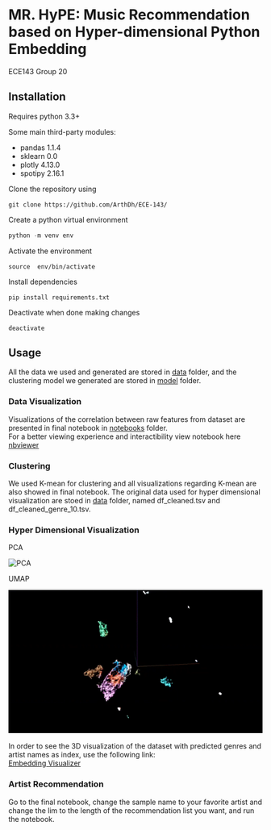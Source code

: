 # MR. HyPE: Music Recommendation <br> based on Hyper-dimensional Python Embedding

ECE143 Group 20

## Installation

Requires python 3.3+

Some main third-party modules:
- pandas 1.1.4
- sklearn 0.0
- plotly 4.13.0
- spotipy 2.16.1

Clone the repository using
```
git clone https://github.com/ArthDh/ECE-143/
```

Create a python virtual environment
```python
python -m venv env
```
Activate the environment
```
source  env/bin/activate
```

Install dependencies
```
pip install requirements.txt
```

Deactivate when done making changes
```
deactivate
```

## Usage

All the data we used and generated are stored in [data](https://github.com/ArthDh/ECE-143/tree/main/data) folder, and the clustering model we generated are stored in [model](https://github.com/ArthDh/ECE-143/tree/main/model) folder.

### Data Visualization

Visualizations of the correlation between raw features from dataset are presented in final notebook in [notebooks](https://github.com/ArthDh/ECE-143/tree/main/notebooks) folder.<br>
For a better viewing experience and interactibility view notebook here [nbviewer](https://nbviewer.jupyter.org/github/ArthDh/ECE-143/blob/main/notebooks/Final_Notebook_updated.ipynb)

### Clustering

We used K-mean for clustering and all visualizations regarding K-mean are also showed in final notebook. The original data used for hyper dimensional visualization are stoed in [data](https://github.com/ArthDh/ECE-143/tree/main/data) folder, named df_cleaned.tsv and df_cleaned_genre_10.tsv.

### Hyper Dimensional Visualization

PCA

![PCA](https://github.com/ArthDh/ECE-143/blob/main/images/PCA.gif)

UMAP

![UMAP](https://github.com/ArthDh/ECE-143/blob/main/images/UMAP.gif)

In order to see the 3D visualization of the dataset with predicted genres and artist names as index, use the following link:<br>
[Embedding Visualizer](https://projector.tensorflow.org/?config=https://gist.githubusercontent.com/ArthDh/804b7297af76e5d0e626c8c01af2d158/raw/0d0c110e2ca731df7a63dcc7e8e0370d9dd29dd0/projector_config.json)

### Artist Recommendation

Go to the final notebook, change the sample name to your favorite artist and change the lim to the length of the recommendation list you want, and run the notebook.
